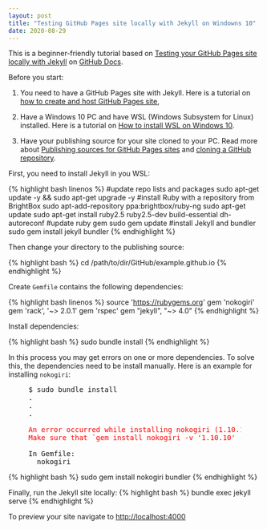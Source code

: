 ```yaml
---
layout: post
title: "Testing GitHub Pages site locally with Jekyll on Windowns 10"
date: 2020-08-29
---
```


This is a beginner-friendly tutorial based on [Testing your GitHub Pages site locally with Jekyll](https://docs.github.com/en/github/working-with-github-pages/testing-your-github-pages-site-locally-with-jekyll)
on [GitHub Docs](https://docs.github.com/en). 

Before you start:

1. You need to have a GitHub Pages site with Jekyll. Here is a tutorial on [how to create and host GitHub Pages site](http://jmcglone.com/guides/github-pages/), 

2. Have a Windows 10 PC and have WSL (Windows Subsystem for Linux) installed. Here is a tutorial on [How to install WSL on Windows 10](https://www.windowscentral.com/install-windows-subsystem-linux-windows-10).

3. Have your publishing source for your site cloned to your PC. Read more about [Publishing sources for GitHub Pages sites](https://docs.github.com/en/github/working-with-github-pages/about-github-pages#publishing-sources-for-github-pages-sites) 
and [cloning a GitHub repository](https://docs.github.com/en/enterprise/2.13/user/articles/cloning-a-repository).

First, you need to install Jekyll in you WSL:

{% highlight bash linenos %}
#update repo lists and packages
sudo apt-get update -y && sudo apt-get upgrade -y
#install Ruby with a repository from BrightBox
sudo apt-add-repository ppa:brightbox/ruby-ng
sudo apt-get update
sudo apt-get install ruby2.5 ruby2.5-dev build-essential dh-autoreconf
#update ruby gem
sudo gem update
#install Jekyll and bundler
sudo gem install jekyll bundler
{% endhighlight %}


Then change your directory to the publishing source:

{% highlight bash %}
cd /path/to/dir/GitHub/example.github.io
{% endhighlight %}

Create `Gemfile` contains the following dependencies:

{% highlight bash linenos %}
source 'https://rubygems.org'
gem 'nokogiri'
gem 'rack', '~> 2.0.1'
gem 'rspec'
gem "jekyll", "~> 4.0"
{% endhighlight %}

Install dependencies:

{% highlight bash %}
sudo bundle install
{% endhighlight %}

In this process you may get errors on one or more dependencies. To solve this, the dependencies need to be install manually. 
Here is an example for installing `nokogiri`:

<figure class="highlight">
<pre>
$ sudo bundle install
.
.
.
<span style="color:red">
An error occurred while installing nokogiri (1.10.10), and Bundler cannot continue.
Make sure that `gem install nokogiri -v '1.10.10' --source 'https://rubygems.org/'` succeeds before bundling.
</span>
In Gemfile:
  nokogiri
</pre>
</figure>

{% highlight bash %}
sudo gem install nokogiri bundler
{% endhighlight %}

Finally, run the Jekyll site locally:
{% highlight bash %}
bundle exec jekyll serve
{% endhighlight %}

To preview your site navigate to [http://localhost:4000](http://localhost:4000)

